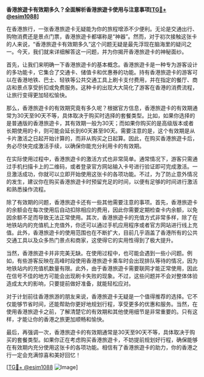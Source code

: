 **香港旅遊卡有效期多久？全面解析香港旅遊卡使用与注意事项[[TG💪+ @esim1088](https://t.me/s/esim1088)]**

在香港旅行，一张香港旅遊卡无疑能为你的旅程增添不少便利。无论是交通出行、购物消费还是景点门票，香港旅遊卡都堪称是“神器”。然而，对于初次接触这张卡的人来说，“香港旅遊卡有效期多久”这个问题无疑是最先浮现在脑海里的疑问之一。今天，我们就来详细解答这一问题，并为你揭开香港旅遊卡的神秘面纱。

首先，让我们来明确一下香港旅遊卡的基本概念。香港旅遊卡是一种专为游客设计的多功能卡，它集合了交通卡、储值卡和优惠券的功能。持有香港旅遊卡的游客可以在香港地铁、巴士、轻铁等公共交通工具上刷卡支付费用，并在指定的餐厅、商店和景点享受折扣或免费服务。这种卡的出现大大简化了游客在香港的消费流程，让旅行变得更加轻松愉快。

那么，香港旅遊卡的有效期究竟有多久呢？根据官方信息，香港旅遊卡的有效期通常为30天至90天不等，具体取决于购买时选择的套餐类型。比如，如果你选择的是普通版的香港旅遊卡，其有效期一般为30天；而如果你购买的是高级版本或者长期使用的卡，则可能会延长到60天甚至90天。需要注意的是，这个有效期是从卡片激活之日起开始计算的，而非从购买之日起算。因此，在购买香港旅遊卡后，务必尽快完成激活手续，以确保你能充分利用卡的有效期。

在实际使用过程中，香港旅遊卡的激活方式也非常简单。通常情况下，游客只需通过手机扫描卡上的二维码，或者登录官方网站输入卡号进行验证即可完成激活。一旦激活成功，你就可以立即开始使用这张卡的各项功能。不过，为了防止意外情况的发生，建议你在购买香港旅遊卡时预留充足的时间，以便有足够的时间进行激活和熟悉操作流程。

除了有效期的问题，香港旅遊卡还有一些其他需要注意的事项。首先，香港旅遊卡的余额会在每次使用后自动扣除相应的费用，因此你需要定期检查卡内余额，以免因余额不足而导致无法正常使用。其次，香港旅遊卡的充值方式非常多样，除了在地铁站内的充值机上充值外，你还可以通过手机应用程序或者官方网站进行线上充值。此外，香港旅遊卡的使用范围也在不断扩大，目前几乎涵盖了香港所有的公共交通工具以及众多热门景点和商家，这使得它的实用性得到了极大提升。

当然，香港旅遊卡并非完美无缺。在使用过程中，也可能会遇到一些小问题。例如，有些游客反映在高峰时段使用香港旅遊卡乘车时会出现排队等待的情况，因为地铁站内的充值机数量有限。此外，由于香港旅遊卡需要联网才能正常使用，因此在信号不佳的地方可能会出现刷卡失败的现象。不过，这些问题并不会对整体体验造成太大的影响，只要提前做好准备，就能轻松应对。

对于计划前往香港旅游的朋友来说，香港旅遊卡无疑是一个值得推荐的选择。它不仅能够节省时间，还能帮助你更好地规划行程，享受更多的优惠和服务。当然，在使用香港旅遊卡之前，了解清楚它的有效期和其他使用细节是非常重要的。只有这样，才能让你的香港之旅更加顺畅和愉快。

最后，再强调一次，香港旅遊卡的有效期通常是30天至90天不等，具体取决于购买的套餐类型。如果你正在考虑购买香港旅遊卡，不妨提前规划好行程，确保能够在有效期内充分使用这张卡的各项功能。相信有了香港旅遊卡的助力，你的香港之行一定会充满惊喜和美好回忆！

[[TG💪+ @esim1088](https://t.me/s/esim1088) ![Image](https://i.postimg.cc/4NQfJmqS/Snipaste-2025-05-13-00-14-12.png)]